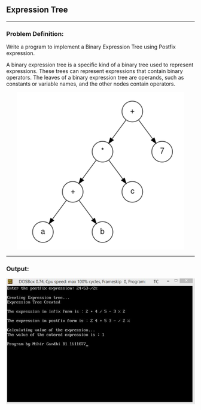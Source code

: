 ## Expression Tree

-----------------------------------------
### Problem Definition:
Write a program to implement a Binary Expression Tree using Postfix expression. 

A binary expression tree is a specific kind of a binary tree used to represent expressions. These trees can represent expressions that contain binary operators. The leaves of a binary expression tree are operands, such as constants or variable names, and the other nodes contain operators. 

<p align="center">
    <img src="./expression-tree.png">
</p>

------------------------------------------
### Output:
<p align="center">
    <img src="./output.jpg">
</p>
